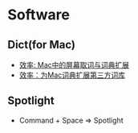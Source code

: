 Software
=========

## Dict(for Mac)
* [效率: Mac中的屏幕取词与词典扩展](http://mp.weixin.qq.com/s?src=3&timestamp=1466523517&ver=1&signature=9xkT*2mL5IgCmK0FoOm19jyQpi5L-Gkekktm46OUWXLF-L41roTLCT46FST1JrnjeDYB9cHASbtqFCrbxAH29LV2RJDAcE5CMAVX1PjXTlvB-S6ItKBjbQO*M0ngsZMYAl8KvSPhIuthHpMaGpCfaQ==)
* [效率：为Mac词典扩展第三方词库](http://mp.weixin.qq.com/s?src=3&timestamp=1466523517&ver=1&signature=9xkT*2mL5IgCmK0FoOm19jyQpi5L-Gkekktm46OUWXKQx9W2eAsK8*WtfHTHbDL-11cKtXWNIX5ir4lk4v9lY2PIx7p2ikrOAYrJ61mJykevxIwzl9xVtD7DOpObRw81HXSm5cOFeqVIr9HFcrqIEA==)

## Spotlight
* Command + Space => Spotlight
